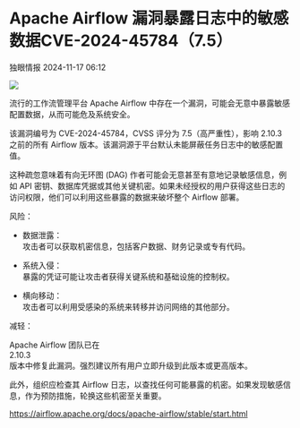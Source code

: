 #  Apache Airflow 漏洞暴露日志中的敏感数据CVE-2024-45784（7.5）   
 独眼情报   2024-11-17 06:12  
  
![](https://mmbiz.qpic.cn/sz_mmbiz_jpg/KgxDGkACWnThjYUX1f9bfIcW80cIficDO1CrxzwaQBgDbr4KYhp81woBWpxwo6Tmh3IYjZ4YcPG9Mp90EQumFiaw/640?wx_fmt=other&from=appmsg "")  
  
流行的工作流管理平台 Apache Airflow 中存在一个漏洞，可能会无意中暴露敏感配置数据，从而可能危及系统安全。  
  
该漏洞编号为 CVE-2024-45784，CVSS 评分为 7.5（高严重性），影响 2.10.3 之前的所有 Airflow 版本。该漏洞源于平台默认未能屏蔽任务日志中的敏感配置值。  
  
这种疏忽意味着有向无环图 (DAG) 作者可能会无意甚至有意地记录敏感信息，例如 API 密钥、数据库凭据或其他关键机密。如果未经授权的用户获得这些日志的访问权限，他们可以利用这些暴露的数据来破坏整个 Airflow 部署。  
  
风险：  
- 数据泄露：  
攻击者可以获取机密信息，包括客户数据、财务记录或专有代码。  
  
- 系统入侵：  
暴露的凭证可能让攻击者获得关键系统和基础设施的控制权。  
  
- 横向移动：  
攻击者可以利用受感染的系统来转移并访问网络的其他部分。  
  
减轻：  
  
Apache Airflow 团队已在  
2.10.3  
版本中修复此漏洞。强烈建议所有用户立即升级到此版本或更高版本。  
  
此外，组织应检查其 Airflow 日志，以查找任何可能暴露的机密。如果发现敏感信息，作为预防措施，轮换这些机密至关重要。  
  
  
https://airflow.apache.org/docs/apache-airflow/stable/start.html  
  
  
